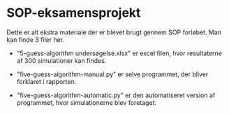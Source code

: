 # SOP-eksamensprojekt

Dette er alt ekstra materiale der er blevet brugt gennem SOP forløbet. Man kan finde 3 filer her.

- "5-guess-algorithm undersøgelse.xlsx" er excel filen, hvor resultaterne af 300 simulationer kan findes.

- "five-guess-algorithm-manual.py" er selve programmet, der bliver forklaret i rapporten.

- "five-guess-algorithm-automatic.py" er den automatiseret version af programmet, hvor simulationerne blev foretaget.